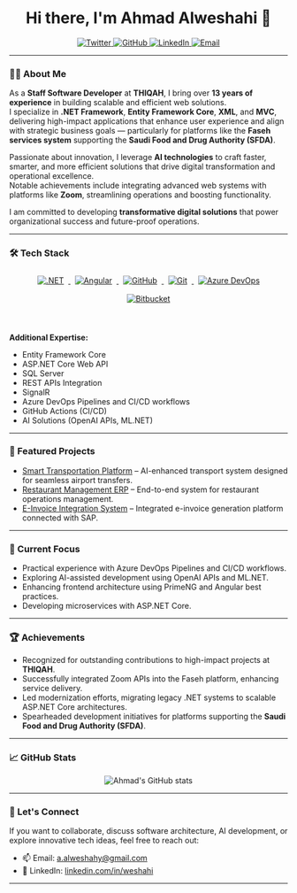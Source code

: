 <h1 align="center">Hi there, I'm Ahmad Alweshahi 👋</h1>

<p align="center">
  <a href="https://x.com/AhmadAlweshahi" target="_blank">
    <img src="https://img.shields.io/badge/-@AhmadAlweshahi-%231DA1F2?style=flat-square&logo=twitter&logoColor=ffffff" alt="Twitter" />
  </a>
  <a href="https://github.com/Weshahi" target="_blank">
    <img src="https://img.shields.io/badge/-@Weshahi-%23181717?style=flat-square&logo=github&logoColor=ffffff" alt="GitHub" />
  </a>
<a href="https://www.linkedin.com/in/weshahi" target="_blank">
  <img src="https://img.shields.io/badge/Ahmad_Alweshahi-0077B5?style=flat-square&logo=linkedin&logoColor=white" alt="LinkedIn" />
</a>
  <a href="mailto:a.alweshahy@gmail.com" target="_blank">
    <img src="https://img.shields.io/badge/email-alweshahy@gmail.com-D14836?style=flat-square&logo=gmail&logoColor=white" alt="Email" />
  </a>
</p>

---

### 👨‍💻 About Me

As a **Staff Software Developer** at **THIQAH**, I bring over **13 years of experience** in building scalable and efficient web solutions.  
I specialize in **.NET Framework**, **Entity Framework Core**, **XML**, and **MVC**, delivering high-impact applications that enhance user experience and align with strategic business goals — particularly for platforms like the **Faseh services system** supporting the **Saudi Food and Drug Authority (SFDA)**.

Passionate about innovation, I leverage **AI technologies** to craft faster, smarter, and more efficient solutions that drive digital transformation and operational excellence.  
Notable achievements include integrating advanced web systems with platforms like **Zoom**, streamlining operations and boosting functionality.

I am committed to developing **transformative digital solutions** that power organizational success and future-proof operations.

---

### 🛠 Tech Stack

<p align="center">
  <a href="https://dotnet.microsoft.com/" target="_blank">
    <img src="https://www.vectorlogo.zone/logos/dotnet/dotnet-ar21.svg" alt=".NET" style="margin:8px;">
  </a>
  <a href="https://angular.io/" target="_blank">
    <img src="https://www.vectorlogo.zone/logos/angular/angular-ar21.svg" alt="Angular" style="margin:8px;">
  </a>
  <a href="https://github.com/" target="_blank">
    <img src="https://www.vectorlogo.zone/logos/github/github-ar21.svg" alt="GitHub" style="margin:8px;">
  </a>
  <a href="https://git-scm.com/" target="_blank">
    <img src="https://www.vectorlogo.zone/logos/git-scm/git-scm-ar21.svg" alt="Git" style="margin:8px;">
  </a>
  <a href="https://azure.microsoft.com/en-us/services/devops/" target="_blank">
    <img src="https://www.vectorlogo.zone/logos/microsoft_azure/microsoft_azure-icon.svg" alt="Azure DevOps" style="margin:8px;">
  </a>
  <a href="https://www.atlassian.com/software/bitbucket" target="_blank">
    <img src="https://www.vectorlogo.zone/logos/bitbucket/bitbucket-ar21.svg" alt="Bitbucket" style="margin:8px;">
  </a>
</p>

<br/>

**Additional Expertise:**  
- Entity Framework Core  
- ASP.NET Core Web API  
- SQL Server  
- REST APIs Integration  
- SignalR  
- Azure DevOps Pipelines and CI/CD workflows  
- GitHub Actions (CI/CD)  
- AI Solutions (OpenAI APIs, ML.NET)

---

### 📌 Featured Projects

- [Smart Transportation Platform](https://github.com/Weshahi/SmartTransport) – AI-enhanced transport system designed for seamless airport transfers.
- [Restaurant Management ERP](https://github.com/Weshahi/RestaurantERP) – End-to-end system for restaurant operations management.
- [E-Invoice Integration System](https://github.com/Weshahi/EInvoiceConnector) – Integrated e-invoice generation platform connected with SAP.

---

### 🎯 Current Focus

- Practical experience with Azure DevOps Pipelines and CI/CD workflows.
- Exploring AI-assisted development using OpenAI APIs and ML.NET.
- Enhancing frontend architecture using PrimeNG and Angular best practices.
- Developing microservices with ASP.NET Core.

---

### 🏆 Achievements

- Recognized for outstanding contributions to high-impact projects at **THIQAH**.
- Successfully integrated Zoom APIs into the Faseh platform, enhancing service delivery.
- Led modernization efforts, migrating legacy .NET systems to scalable ASP.NET Core architectures.
- Spearheaded development initiatives for platforms supporting the **Saudi Food and Drug Authority (SFDA)**.

---

### 📈 GitHub Stats

<p align="center">
  <img src="https://github-readme-stats.vercel.app/api?username=weshahi&show_icons=true&theme=default&hide_title=true" alt="Ahmad's GitHub stats" />
</p>

---

### 🌟 Let's Connect

If you want to collaborate, discuss software architecture, AI development, or explore innovative tech ideas, feel free to reach out:

- 📫 Email: [a.alweshahy@gmail.com](mailto:a.alweshahy@gmail.com)
- 💼 LinkedIn: [linkedin.com/in/weshahi](https://www.linkedin.com/in/weshahi)

---
